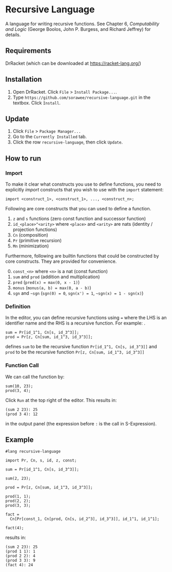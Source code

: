 # Recursive Language

A language for writing recursive functions. See Chapter 6, _Computability and Logic_ (George Boolos, John P. Burgess, and Richard Jeffrey) for details.

## Requirements

DrRacket (which can be downloaded at https://racket-lang.org/)

## Installation

1. Open DrRacket. Click `File` > `Install Package...`.
2. Type `https://github.com/sorawee/recursive-language.git` in the textbox. Click `Install`.

## Update

1. Click `File` > `Package Manager...`
2. Go to the `Currently Installed` tab.
3. Click the row `recursive-language`, then click `Update`.

## How to run

### Import

To make it clear what constructs you use to define functions, you need to
explicitly _import_ constructs that you wish to use with the `import` statement:

`import <construct_1>, <construct_1>, ..., <construct_n>;`

Following are core constructs that you can used to define a function.

1. `z` and `s` functions (zero const function and successor function)
2. `id_<place>^<arity>` where `<place>` and `<arity>` are nats (identity / projection functions)
3. `Cn` (composition)
4. `Pr` (primitive recursion)
5. `Mn` (minimization)

Furthermore, following are builtin functions that could be constructed by
core constructs. They are provided for convenience.

0. `const_<n>` where `<n>` is a nat (const function)
1. `sum` and `prod` (addition and multiplication)
2. `pred` (`pred(x) = max(0, x - 1)`)
3. `monus` (`monus(a, b) = max(0, a - b)`)
4. `sgn` and `~sgn` (`sgn(0) = 0`, `sgn(x') = 1`, `~sgn(x) = 1 - sgn(x)`)

### Definition

In the editor, you can define recursive functions using `=` where the LHS is
an identifier name and the RHS is a recursive function. For example:
.

```
sum = Pr[id_1^1, Cn[s, id_3^3]];
prod = Pr[z, Cn[sum, id_1^3, id_3^3]];
```

defines `sum` to be the recursive function `Pr[id_1^1, Cn[s, id_3^3]]` and
`prod` to be the recursive function `Pr[z, Cn[sum, id_1^3, id_3^3]]`

### Function Call

We can call the function by:

```
sum(10, 23);
prod(3, 4);
```

Click `Run` at the top right of the editor. This results in:

```
(sum 2 23): 25
(prod 3 4): 12
```

in the output panel (the expression before `:` is the call in S-Expression).

## Example

```
#lang recursive-language

import Pr, Cn, s, id, z, const;

sum = Pr[id_1^1, Cn[s, id_3^3]];

sum(2, 23);

prod = Pr[z, Cn[sum, id_1^3, id_3^3]];

prod(1, 1);
prod(2, 2);
prod(3, 3);

fact =
  Cn[Pr[const_1, Cn[prod, Cn[s, id_2^3], id_3^3]], id_1^1, id_1^1];

fact(4);
```

results in:

```
(sum 2 23): 25
(prod 1 1): 1
(prod 2 2): 4
(prod 3 3): 9
(fact 4): 24
```
